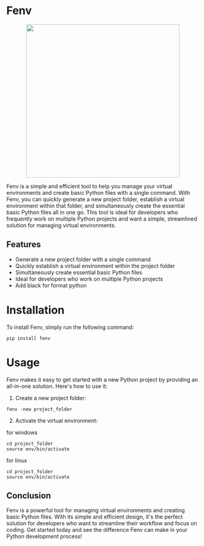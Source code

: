 # Fenv

<p align="center"><img src="https://cdn.discordapp.com/attachments/582486229594013696/1070509737529069689/New_Project_3.png" width=400></p>

Fenv is a simple and efficient tool to help you manage your virtual environments and create basic Python files with a single command. With Fenv, you can quickly generate a new project folder, establish a virtual environment within that folder, and simultaneously create the essential basic Python files all in one go. This tool is ideal for developers who frequently work on multiple Python projects and want a simple, streamlined solution for managing virtual environments.

## Features

- Generate a new project folder with a single command
- Quickly establish a virtual environment within the project folder
- Simultaneously create essential basic Python files
- Ideal for developers who work on multiple Python projects
- Add black for format python

# Installation

To install Fenv, simply run the following command:

```
pip install fenv
```

# Usage

Fenv makes it easy to get started with a new Python project by providing an all-in-one solution. Here's how to use it:

1. Create a new project folder:

```
fenv -new project_folder
```

2. Activate the virtual environment:

for windows

```
cd project_folder
source env/bin/activate
```

for linux

```
cd project_folder
source env/bin/activate
```

## Conclusion

Fenv is a powerful tool for managing virtual environments and creating basic Python files. With its simple and efficient design, it's the perfect solution for developers who want to streamline their workflow and focus on coding. Get started today and see the difference Fenv can make in your Python development process!
